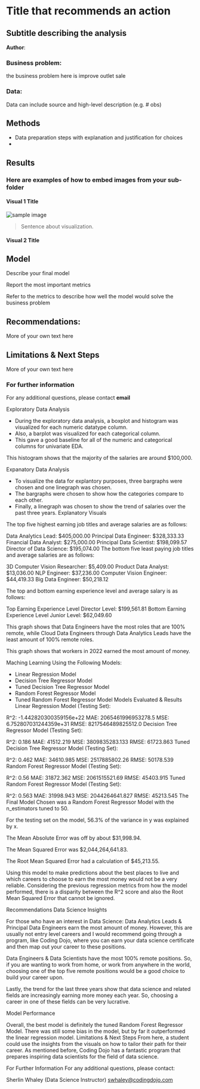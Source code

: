 # Title that recommends an action
## Subtitle describing the analysis 

**Author**: 

### Business problem:

the business problem here is improve outlet sale 

### Data:
Data can include source and high-level description (e.g. # obs)


## Methods
- Data preparation steps with explanation and justification for choices
- 

## Results

### Here are examples of how to embed images from your sub-folder


#### Visual 1 Title
![sample image](project1_sample_image.png)

> Sentence about visualization.

#### Visual 2 Title

## Model

Describe your final model

Report the most important metrics

Refer to the metrics to describe how well the model would solve the business problem

## Recommendations:

More of your own text here


## Limitations & Next Steps

More of your own text here


### For further information


For any additional questions, please contact **email**

Exploratory Data Analysis
- During the exploratory data analysis, a boxplot and histogram was visualized for each numeric datatype column. 
- Also, a barplot was visualized for each categorical column. 
- This gave a good baseline for all of the numeric and categorical columns for univariate EDA.


This histogram shows that the majority of the salaries are around $100,000.

Expanatory Data Analysis
- To visualize the data for explantory purposes, three bargraphs were chosen and one linegraph was chosen.
- The bargraphs were chosen to show how the categories compare to each other. 
- Finally, a linegraph was chosen to show the trend of salaries over the past three years. 
Explanatory Visuals


The top five highest earning job titles and average salaries are as follows:

Data Analytics Lead: $405,000.00
Principal Data Engineer: $328,333.33
Financial Data Analyst: $275,000.00
Principal Data Scientist: $198,099.57
Director of Data Science: $195,074.00
The bottom five least paying job titles and average salaries are as follows:

3D Computer Vision Researcher: $5,409.00
Product Data Analyst: $13,036.00
NLP Engineer: $37,236.00
Computer Vision Engineer: $44,419.33
Big Data Engineer: $50,218.12


The top and bottom earning experience level and average salary is as follows:

Top Earning Experience Level
Director Level: $199,561.81
Bottom Earning Experience Level
Junior Level: $62,049.60


This graph shows that Data Engineers have the most roles that are 100% remote, while Cloud Data Engineers through Data Analytics Leads have the least amount of 100% remote roles.



This graph shows that workers in 2022 earned the most amount of money.

Maching Learning Using the Following Models:
- Linear Regression Model
- Decision Tree Regressor Model
- Tuned Decision Tree Regressor Model
- Random Forest Regressor Model
- Tuned Random Forest Regressor Model
Models Evaluated & Results
Linear Regression Model (Testing Set):

R^2: -1.442820300359156e+22
MAE: 2065461996953278.5
MSE: 6.752807031244359e+31
RMSE: 8217546489825512.0
Decision Tree Regressor Model (Testing Set):

R^2: 0.186
MAE: 41512.219
MSE: 3809835283.133
RMSE: 61723.863
Tuned Decision Tree Regressor Model (Testing Set):

R^2: 0.462
MAE: 34610.985
MSE: 2517885802.26
RMSE: 50178.539
Random Forest Regressor Model (Testing Set):

R^2: 0.56
MAE: 31872.362
MSE: 2061515521.69
RMSE: 45403.915
Tuned Random Forest Regressor Model (Testing Set):

R^2: 0.563
MAE: 31998.943
MSE: 2044264641.827
RMSE: 45213.545
The Final Model Chosen was a Random Forest Regressor Model with the n_estimators tuned to 50.

For the testing set on the model, 56.3% of the variance in y was explained by x.

The Mean Absolute Error was off by about $31,998.94.

The Mean Squared Error was $2,044,264,641.83.

The Root Mean Squared Error had a calculation of $45,213.55.

Using this model to make predictions about the best places to live and which careers to choose to earn the most money would not be a very reliable. Considering the previous regression metrics from how the model performed, there is a disparity between the R^2 score and also the Root Mean Squared Error that cannot be ignored.

Recommendations
Data Science Insights

For those who have an interest in Data Science:
Data Analytics Leads & Principal Data Engineers earn the most amount of money. However, this are usually not entry level careers and I would recommend going through a program, like Coding Dojo, where you can earn your data science certificate and then map out your career to these positions.

Data Engineers & Data Scientists have the most 100% remote positions. So, if you are wanting to work from home, or work from anywhere in the world, choosing one of the top five remote positions would be a good choice to build your career upon.

Lastly, the trend for the last three years show that data science and related fields are increasingly earning more money each year. So, choosing a career in one of these fields can be very lucrative.

Model Performance

Overall, the best model is definitely the tuned Random Forest Regressor Model. There was still some bias in the model, but by far it outperformed the linear regression model.
Limitations & Next Steps
From here, a student could use the insights from the visuals on how to tailor their path for their career. As mentioned before, Coding Dojo has a fantastic program that prepares inspiring data scientists for the field of data science.

For Further Information
For any additional questions, please contact:

Sherlin Whaley (Data Science Instructor)
swhaley@codingdojo.com

